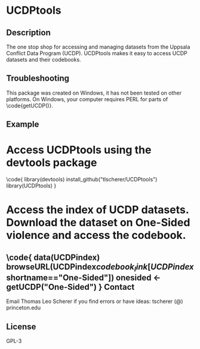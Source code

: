 UCDPtools
=============

Description
-------
The one stop shop for accessing and managing datasets from the Uppsala Conflict Data Program (UCDP). UCDPtools makes it easy to access UCDP datasets and their codebooks.

Troubleshooting
-------
This package was created on Windows, it has not been tested on other platforms. On Windows, your computer requires PERL for parts of \code{getUCDP()}.

Example
-------
# Access UCDPtools using the devtools package
\code{
library(devtools)
install_github("tlscherer/UCDPtools")
library(UCDPtools)
}
# Access the index of UCDP datasets.  Download the dataset on One-Sided violence and access the codebook.
\code{
data(UCDPindex)
browseURL(UCDPindex$codebook_link[UCDPindex$shortname=="One-Sided"])
onesided <- getUCDP("One-Sided")
}
Contact
-------
Email Thomas Leo Scherer if you find errors or have ideas: tscherer (@) princeton.edu

License
-------
GPL-3